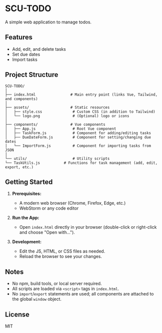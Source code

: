 # SCU-TODO

A simple web application to manage todos.

## Features

- Add, edit, and delete tasks
- Set due dates
- Import tasks

## Project Structure

```
SCU-TODO/
│
├── index.html                # Main entry point (links Vue, Tailwind, and components)
│
├── assets/                   # Static resources
│   ├── style.css              # Custom CSS (in addition to Tailwind)
│   └── logo.png               # (Optional) logo or icons
│
├── components/               # Vue components
│   ├── App.js                 # Root Vue component
│   ├── TaskForm.js            # Component for adding/editing tasks
│   ├── DueDateForm.js         # Component for setting/changing due dates
│   └── ImportForm.js          # Component for importing tasks from JSON
│
└── utils/                     # Utility scripts
└── TaskUtils.js           # Functions for task management (add, edit, export, etc.)
```

## Getting Started

1. **Prerequisites:**
    - A modern web browser (Chrome, Firefox, Edge, etc.)
    - WebStorm or any code editor

2. **Run the App:**
    - Open `index.html` directly in your browser (double-click or right-click and choose "Open with...").

3. **Development:**
    - Edit the JS, HTML, or CSS files as needed.
    - Reload the browser to see your changes.

## Notes

- No npm, build tools, or local server required.
- All scripts are loaded via `<script>` tags in `index.html`.
- No `import`/`export` statements are used; all components are attached to the global `window` object.

## License

MIT
